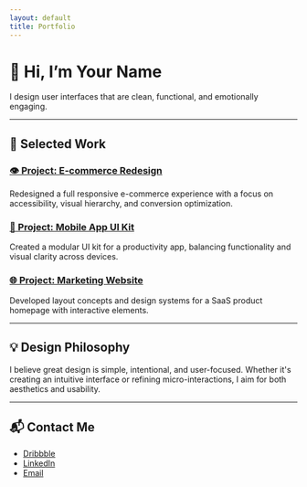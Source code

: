```yaml
---
layout: default
title: Portfolio
---
```


# 👋 Hi, I’m **Your Name**

I design user interfaces that are clean, functional, and emotionally engaging.

---

## 🎨 Selected Work

### [👁️ Project: E-commerce Redesign](https://dribbble.com/your-shot)
Redesigned a full responsive e-commerce experience with a focus on accessibility, visual hierarchy, and conversion optimization.

### [📱 Project: Mobile App UI Kit](https://dribbble.com/your-shot)
Created a modular UI kit for a productivity app, balancing functionality and visual clarity across devices.

### [🌐 Project: Marketing Website](https://dribbble.com/your-shot)
Developed layout concepts and design systems for a SaaS product homepage with interactive elements.

---

## 💡 Design Philosophy

I believe great design is simple, intentional, and user-focused. Whether it's creating an intuitive interface or refining micro-interactions, I aim for both aesthetics and usability.

---

## 📬 Contact Me

- [Dribbble](https://dribbble.com/your-username)
- [LinkedIn](https://linkedin.com/in/your-linkedin)
- [Email](mailto:your@email.com)
